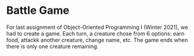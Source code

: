 # Battle Game

For last assignment of Object-Oriented Programming I (Winter 2021), we had to create a game. Each turn, a creature chose from 6 options: earn food, attackk another creature, change name, etc. The game ends when there is only one creature remaining. 
